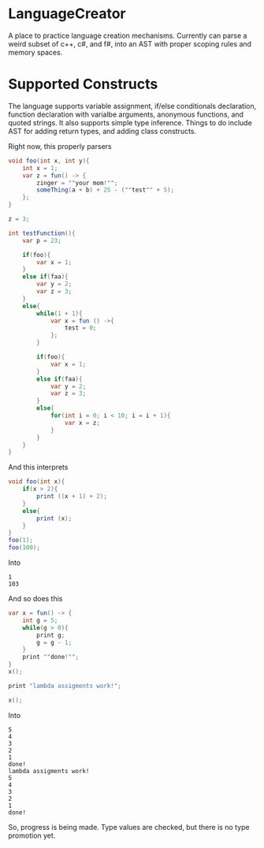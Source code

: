 LanguageCreator
===============

A place to practice language creation mechanisms. Currently can parse a weird subset of c++, c#, and f#, into an AST with proper scoping rules and memory spaces.

Supported Constructs
===

The language supports variable assignment, if/else conditionals declaration, function declaration with varialbe arguments, anonymous functions, and quoted strings.  It also supports simple type inference. Things to do include AST for adding return types, and adding class constructs.

Right now, this properly parsers

```csharp
void foo(int x, int y){ 
    int x = 1; 
    var z = fun() -> { 
        zinger = ""your mom!"";
        someThing(a + b) + 25 - (""test"" + 5);
    };
}

z = 3;

int testFunction(){
    var p = 23;

    if(foo){
        var x = 1;
    }
    else if(faa){
        var y = 2;
        var z = 3;
    }
    else{
        while(1 + 1){
            var x = fun () ->{
                test = 0;
            };
        }

        if(foo){
            var x = 1;
        }
        else if(faa){
            var y = 2;
            var z = 3;
        }
        else{
            for(int i = 0; i < 10; i = i + 1){
                var x = z;
            }
        }
    }
}
```      

And this interprets

```csharp
void foo(int x){
    if(x > 2){
        print ((x + 1) + 2);
    }
    else{
        print (x);
    }
}
foo(1);
foo(100);
```

Into 

```
1
103
```

And so does this
                
```csharp
var x = fun() -> {
    int g = 5;
    while(g > 0){
        print g;
        g = g - 1;
    }
    print ""done!"";
}
x();

print "lambda assigments work!";

x();
```

Into 

```
5
4
3
2
1
done!
lambda assigments work!
5
4
3
2
1
done!
```

So, progress is being made.  Type values are checked, but there is no type promotion yet.  